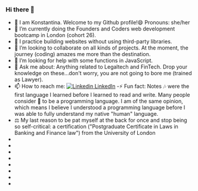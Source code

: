 ### Hi there 👋
- 🤝 I am Konstantina. Welcome to my Github profile!😄 Pronouns: she/her
- 🔭 I’m currently doing the Founders and Coders web development bootcamp in London (cohort 26).
- 🌱 I practice building websites without using third-party libraries.
- 👯 I’m looking to collaborate on all kinds of projects. At the moment, the journey (coding) amazes me more than the destination.
- 🤔 I’m looking for help with some functions in JavaScript.
- 💬 Ask me about: Anything related to Legaltech and FinTech. Drop your knowledge on these...don't worry, you are not going to bore me (trained as Lawyer).
- 📫 How to reach me: [![Linkedin](https://i.stack.imgur.com/gVE0j.png) LinkedIn](https://www.linkedin.com/in/konstantinakatmada/)
-⚡ Fun fact: Notes 🎶 were the first language I learned before I learned to read and write. Many people consider 🎼 to be a programming language. I am of the same opinion, which means I believe I understood a programming language before I was able to fully understand my native "human" language.
 - ⚖️ My last reason to be pat myself at the back for once and stop being so self-critical: a certification ("Postgraduate Certificate in Laws in Banking and Finance law")	from the University of London
-
-
-
-
-
-
-
-
